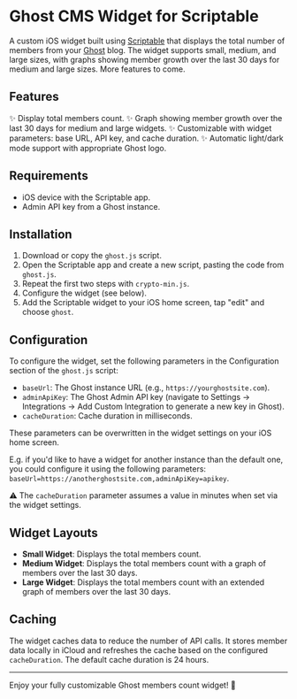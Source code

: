 # Ghost CMS Widget for Scriptable

A custom iOS widget built using [Scriptable](https://scriptable.app) that displays the total number of members from your [Ghost](https://github.com/TryGhost) blog. The widget supports small, medium, and large sizes, with graphs showing member growth over the last 30 days for medium and large sizes. More features to come.

## Features

✨ Display total members count.
✨ Graph showing member growth over the last 30 days for medium and large widgets.
✨ Customizable with widget parameters: base URL, API key, and cache duration.
✨ Automatic light/dark mode support with appropriate Ghost logo.

## Requirements

- iOS device with the Scriptable app.
- Admin API key from a Ghost instance.

## Installation

1. Download or copy the `ghost.js` script.
2. Open the Scriptable app and create a new script, pasting the code from `ghost.js`.
3. Repeat the first two steps with `crypto-min.js`.
4. Configure the widget (see below).
5. Add the Scriptable widget to your iOS home screen, tap "edit" and choose `ghost`.

## Configuration

To configure the widget, set the following parameters in the Configuration section of the `ghost.js` script:

- `baseUrl`: The Ghost instance URL (e.g., `https://yourghostsite.com`).
- `adminApiKey`: The Ghost Admin API key (navigate to Settings -> Integrations -> Add Custom Integration to generate a new key in Ghost).
- `cacheDuration`: Cache duration in milliseconds.

These parameters can be overwritten in the widget settings on your iOS home screen. 

E.g. if you'd like to have a widget for another instance than the default one, you could configure it using the following parameters: `baseUrl=https://anotherghostsite.com,adminApiKey=apikey`.

⚠️ The `cacheDuration` parameter assumes a value in minutes when set via the widget settings.

## Widget Layouts

- **Small Widget**: Displays the total members count.
- **Medium Widget**: Displays the total members count with a graph of members over the last 30 days.
- **Large Widget**: Displays the total members count with an extended graph of members over the last 30 days.

## Caching
The widget caches data to reduce the number of API calls. It stores member data locally in iCloud and refreshes the cache based on the configured `cacheDuration`. The default cache duration is 24 hours.

---

Enjoy your fully customizable Ghost members count widget! 🎉
